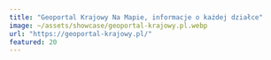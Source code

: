 ```yaml
---
title: "Geoportal Krajowy Na Mapie, informacje o każdej działce"
image: ~/assets/showcase/geoportal-krajowy.pl.webp
url: "https://geoportal-krajowy.pl/"
featured: 20
---
```

